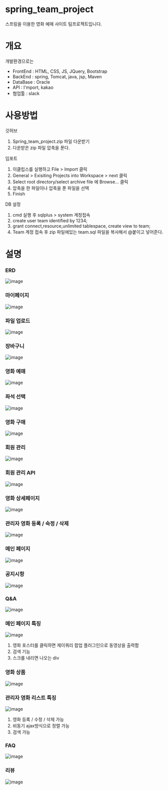 # spring_team_project
스프링을 이용한 영화 예매 사이트 팀프로젝트입니다.

# 개요
개발환경으로는
* FrontEnd : HTML, CSS, JS, JQuery, Bootstrap
* BackEnd : spring, Tomcat, java, jsp, Maven
* DataBase : Oracle
* API : I'mport, kakao
* 협업툴 : slack

# 사용방법
깃허브
1. Spring_team_project.zip 파일 다운받기
2. 다운받은 zip 파일 압축을 푼다.

임포트
1. 이클립스를 실행하고 File > Import 클릭
2. General > Exisiting Projects into Workspace > next 클릭
3. Select root directory/select archive file 에 Browse... 클릭
4. 압축을 한 파일이나 압축을 푼 파일을 선택
5. Finish

DB 설정
1. cmd 실행 후 sqlplus > system 계정접속
2. create user team identified by 1234;
3. grant connect,resource,unlimited tablespace, create view to team;
4. Team 계정 접속 후 zip 파일에있는 team.sql 파일을 복사해서 @붙이고 넣어준다.

# 설명
### ERD
![image](https://user-images.githubusercontent.com/95404191/175818610-4bc6afae-6b25-4cc4-b825-005602639ca6.png)

### 마이페이지
![image](https://user-images.githubusercontent.com/95404191/175818658-405cb27f-4be2-44d7-8744-befda1d6d6c5.png)

### 파일 업로드
![image](https://user-images.githubusercontent.com/95404191/175818672-59c5d24b-9f6d-4adc-bcc7-f708f80f25f8.png)

### 장바구니
![image](https://user-images.githubusercontent.com/95404191/175818685-4f0f5ffd-b7b1-47dc-8faa-64d11d3ae496.png)

### 영화 예매
![image](https://user-images.githubusercontent.com/95404191/175818730-95c25b88-5079-4d08-8d53-d4c8e5936c0f.png)

### 좌석 선택
![image](https://user-images.githubusercontent.com/95404191/175818746-3637bf19-2e2f-4da6-a53e-f8f033487c48.png)

### 영화 구매
![image](https://user-images.githubusercontent.com/95404191/175818790-4c766c17-bafd-4779-90a5-d211c401e2ac.png)

### 회원 관리
![image](https://user-images.githubusercontent.com/95404191/175818828-7c72414c-600a-4ddc-b348-5464e69b2d95.png)

### 회원 관리 API
![image](https://user-images.githubusercontent.com/95404191/175818853-fa0d71f0-01f2-4381-83a7-3e9fd32f94d3.png)

### 영화 상세페이지
![image](https://user-images.githubusercontent.com/95404191/175818920-a4234383-dab3-41ef-a36a-83574507b99a.png)

### 관리자 영화 등록 / 숙정 / 삭제
![image](https://user-images.githubusercontent.com/95404191/175818953-b5759155-11ad-42ea-99fa-3355ccde1525.png)

### 메인 페이지
![image](https://user-images.githubusercontent.com/95404191/175818971-579ccfac-6a6b-4f20-b772-db8d38f1e0e0.png)

### 공지시항
![image](https://user-images.githubusercontent.com/95404191/175818989-3113b8d9-b965-4f68-a0fd-03668f370a95.png)

### Q&A
![image](https://user-images.githubusercontent.com/95404191/175819041-e624b6be-b1c8-4900-a2cd-d20dd2b3a97a.png)

### 메인 페이지 특징
![image](https://user-images.githubusercontent.com/95404191/175819065-d2c63364-ae83-453d-949f-6ab93c1e5c66.png)
1. 영화 포스터를 클릭하면 제이쿼리 팝업 플러그인으로 동영상을 출력함
2. 검색 기능
3. 스크롤 내리면 나오는 div

### 영화 상품
![image](https://user-images.githubusercontent.com/95404191/175819113-f1c3102d-9056-4196-9fd7-073e62f1b5f3.png)

### 관리자 영화 리스트 특징
![image](https://user-images.githubusercontent.com/95404191/175819144-c7041a8b-a719-4953-8e19-41d8db266663.png)
1. 영화 등록 / 수정 / 삭제 가능
2. 비동기 ajax방식으로 정렬 가능
3. 검색 가능

### FAQ
![image](https://user-images.githubusercontent.com/95404191/175819212-37f7e6a8-8de5-4cb5-9871-f52d741bcac0.png)

### 리뷰
![image](https://user-images.githubusercontent.com/95404191/175819221-448ff95f-65df-413c-8db5-b0438e3790b5.png)
